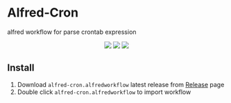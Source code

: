 # Alfred-Cron

alfred workflow for parse crontab expression

<p align="center">
  <img src="https://user-images.githubusercontent.com/14919255/99526305-09421d00-29d6-11eb-82b7-fb76439bbec5.png" />
  <img src="https://user-images.githubusercontent.com/14919255/99527111-3a6f1d00-29d7-11eb-86c4-4fd9ea029ba9.png" />
  <img src="https://user-images.githubusercontent.com/14919255/99526418-3098ea00-29d6-11eb-82d2-451a211b0cd3.png" />
</p>


## Install

1. Download `alfred-cron.alfredworkflow` latest release from [Release](https://github.com/x1ah/alfred-cron/releases) page
2. Double click `alfred-cron.alfredworkflow` to import workflow
